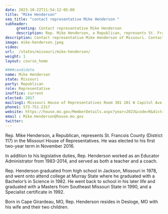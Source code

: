 ```yaml
---
date: 2023-10-22T11:54:12-05:00
title: "Mike Henderson"
seo_title: "contact representative Mike Henderson "
subheader:
     greeting: Contact representative Mike Henderson
     description: Rep. Mike Henderson, a Republican, represents St. Francois County (District 117) in the Missouri House of Representatives. He was elected to his first two-year term in November 2016.
description: Contact representative Mike Henderson of Missouri. Contact information for Mike Henderson includes email address, phone number, and mailing address.
image: mike-henderson.jpeg
video:
url:  /states/missouri/mike-henderson/
weight: 1
layout: course_home

####candidate
name: Mike Henderson
state: Missouri
party: Republican
role: Representative
inoffice: current
elected: 2017
mailing1: Missouri House of Representatives Room 301 201 W Capitol Ave Jefferson City, MO 65101
phone1: 573-751-2317
website: https://house.mo.gov/MemberDetails.aspx?year=2023&code=R&district=117/
email : Mike.Henderson@house.mo.gov
twitter:
---
```


Rep. Mike Henderson, a Republican, represents St. Francois County (District 117) in the Missouri House of Representatives. He was elected to his first two-year term in November 2016.

In addition to his legislative duties, Rep. Henderson worked as an Educator Administrator from 1983-2014, and served as both a teacher and a coach.

Rep. Henderson graduated from high school in Jackson, Missouri in 1978, and went onto attend college at Murray State where he graduated with a Bachelor’s in Science in 1982. He went back to school in his later life and graduated with a Masters from Southeast Missouri State in 1990, and a Specialist certificate in 1992.

Born in Cape Girardeau, MO, Rep. Henderson resides in Desloge, MO with his wife and their two children.
